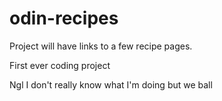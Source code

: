 # odin-recipes

Project will have links to a few recipe pages. 

First ever coding project

Ngl I don't really know what I'm doing but we ball 